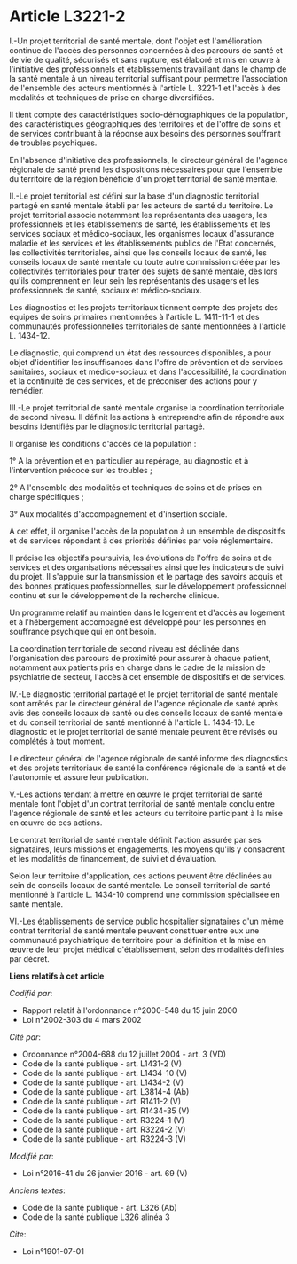 # Article L3221-2

I.-Un projet territorial de santé mentale, dont l'objet est l'amélioration continue de l'accès des personnes concernées à des
parcours de santé et de vie de qualité, sécurisés et sans rupture, est élaboré et mis en œuvre à l'initiative des
professionnels et établissements travaillant dans le champ de la santé mentale à un niveau territorial suffisant pour
permettre l'association de l'ensemble des acteurs mentionnés à l'article L. 3221-1 et l'accès à des modalités et techniques
de prise en charge diversifiées. 

Il tient compte des caractéristiques socio-démographiques de la population, des caractéristiques géographiques des
territoires et de l'offre de soins et de services contribuant à la réponse aux besoins des personnes souffrant de troubles
psychiques. 

En l'absence d'initiative des professionnels, le directeur général de l'agence régionale de santé prend les dispositions
nécessaires pour que l'ensemble du territoire de la région bénéficie d'un projet territorial de santé mentale. 

II.-Le projet territorial est défini sur la base d'un diagnostic territorial partagé en santé mentale établi par les acteurs
de santé du territoire. Le projet territorial associe notamment les représentants des usagers, les professionnels et les
établissements de santé, les établissements et les services sociaux et médico-sociaux, les organismes locaux d'assurance
maladie et les services et les établissements publics de l'Etat concernés, les collectivités territoriales, ainsi que les
conseils locaux de santé, les conseils locaux de santé mentale ou toute autre commission créée par les collectivités
territoriales pour traiter des sujets de santé mentale, dès lors qu'ils comprennent en leur sein les représentants des
usagers et les professionnels de santé, sociaux et médico-sociaux. 

Les diagnostics et les projets territoriaux tiennent compte des projets des équipes de soins primaires mentionnées à
l'article L. 1411-11-1 et des communautés professionnelles territoriales de santé mentionnées à l'article L. 1434-12. 

Le diagnostic, qui comprend un état des ressources disponibles, a pour objet d'identifier les insuffisances dans l'offre de
prévention et de services sanitaires, sociaux et médico-sociaux et dans l'accessibilité, la coordination et la continuité de
ces services, et de préconiser des actions pour y remédier. 

III.-Le projet territorial de santé mentale organise la coordination territoriale de second niveau. Il définit les actions à
entreprendre afin de répondre aux besoins identifiés par le diagnostic territorial partagé. 

Il organise les conditions d'accès de la population : 

1° A la prévention et en particulier au repérage, au diagnostic et à l'intervention précoce sur les troubles ; 

2° A l'ensemble des modalités et techniques de soins et de prises en charge spécifiques ; 

3° Aux modalités d'accompagnement et d'insertion sociale. 

A cet effet, il organise l'accès de la population à un ensemble de dispositifs et de services répondant à des priorités
définies par voie réglementaire. 

Il précise les objectifs poursuivis, les évolutions de l'offre de soins et de services et des organisations nécessaires ainsi
que les indicateurs de suivi du projet. Il s'appuie sur la transmission et le partage des savoirs acquis et des bonnes
pratiques professionnelles, sur le développement professionnel continu et sur le développement de la recherche clinique. 

Un programme relatif au maintien dans le logement et d'accès au logement et à l'hébergement accompagné est développé pour les
personnes en souffrance psychique qui en ont besoin. 

La coordination territoriale de second niveau est déclinée dans l'organisation des parcours de proximité pour assurer à
chaque patient, notamment aux patients pris en charge dans le cadre de la mission de psychiatrie de secteur, l'accès à cet
ensemble de dispositifs et de services. 

IV.-Le diagnostic territorial partagé et le projet territorial de santé mentale sont arrêtés par le directeur général de
l'agence régionale de santé après avis des conseils locaux de santé ou des conseils locaux de santé mentale et du conseil
territorial de santé mentionné à l'article L. 1434-10. Le diagnostic et le projet territorial de santé mentale peuvent être
révisés ou complétés à tout moment. 

Le directeur général de l'agence régionale de santé informe des diagnostics et des projets territoriaux de santé la
conférence régionale de la santé et de l'autonomie et assure leur publication. 

V.-Les actions tendant à mettre en œuvre le projet territorial de santé mentale font l'objet d'un contrat territorial de
santé mentale conclu entre l'agence régionale de santé et les acteurs du territoire participant à la mise en œuvre de ces
actions. 

Le contrat territorial de santé mentale définit l'action assurée par ses signataires, leurs missions et engagements, les
moyens qu'ils y consacrent et les modalités de financement, de suivi et d'évaluation. 

Selon leur territoire d'application, ces actions peuvent être déclinées au sein de conseils locaux de santé mentale. Le
conseil territorial de santé mentionné à l'article L. 1434-10 comprend une commission spécialisée en santé mentale. 

VI.-Les établissements de service public hospitalier signataires d'un même contrat territorial de santé mentale peuvent
constituer entre eux une communauté psychiatrique de territoire pour la définition et la mise en œuvre de leur projet médical
d'établissement, selon des modalités définies par décret.

**Liens relatifs à cet article**

_Codifié par_:

  - Rapport relatif à l'ordonnance n°2000-548 du 15 juin 2000
  - Loi n°2002-303 du 4 mars 2002

_Cité par_:

  - Ordonnance n°2004-688 du 12 juillet 2004 - art. 3 (VD)
  - Code de la santé publique - art. L1431-2 (V)
  - Code de la santé publique - art. L1434-10 (V)
  - Code de la santé publique - art. L1434-2 (V)
  - Code de la santé publique - art. L3814-4 (Ab)
  - Code de la santé publique - art. R1411-2 (V)
  - Code de la santé publique - art. R1434-35 (V)
  - Code de la santé publique - art. R3224-1 (V)
  - Code de la santé publique - art. R3224-2 (V)
  - Code de la santé publique - art. R3224-3 (V)

_Modifié par_:

  - Loi n°2016-41 du 26 janvier 2016 - art. 69 (V)

_Anciens textes_:

  - Code de la santé publique - art. L326 (Ab)
  - Code de la santé publique L326 alinéa 3

_Cite_:

  - Loi n°1901-07-01
